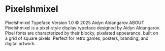 # Pixelshmixel
Pixelshmixel Typeface Version 1.0 © 2025 Aidyn Aldangarov  ABOUT Pixelshmixel is a pixel-style display typeface designed by Aidyn Aldangarov. Pixel fonts are characterized by their blocky, pixelated appearance, built on a grid of square pixels. Perfect for retro games, posters, branding, and digital artwork.
